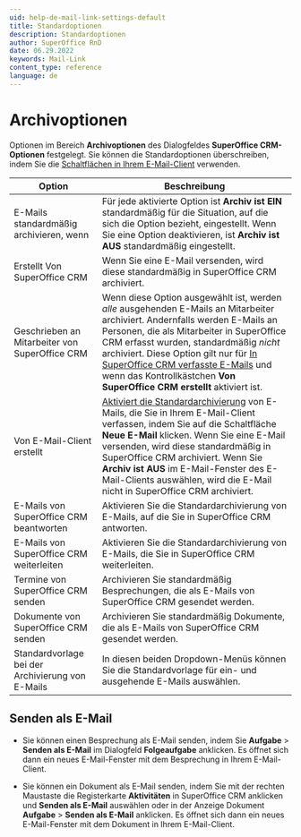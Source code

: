 ```yaml
---
uid: help-de-mail-link-settings-default
title: Standardoptionen
description: Standardoptionen
author: SuperOffice RnD
date: 06.29.2022
keywords: Mail-Link
content_type: reference
language: de
---
```


# Archivoptionen

Optionen im Bereich **Archivoptionen** des Dialogfeldes **SuperOffice CRM-Optionen** festgelegt. Sie können die Standardoptionen überschreiben, indem Sie die [Schaltflächen in Ihrem E-Mail-Client][2] verwenden.

| Option | Beschreibung |
|---|---|
| E-Mails standardmäßig archivieren, wenn | Für jede aktivierte Option ist **Archiv ist EIN** standardmäßig für die Situation, auf die sich die Option bezieht, eingestellt. Wenn Sie eine Option deaktivieren, ist **Archiv ist AUS** standardmäßig eingestellt. |
| Erstellt Von SuperOffice CRM | Wenn Sie eine E-Mail versenden, wird diese standardmäßig in SuperOffice CRM archiviert. |
| Geschrieben an Mitarbeiter von SuperOffice CRM | Wenn diese Option ausgewählt ist, werden *alle* ausgehenden E-Mails an Mitarbeiter archiviert. Andernfalls werden E-Mails an Personen, die als Mitarbeiter in SuperOffice CRM erfasst wurden, standardmäßig *nicht* archiviert. Diese Option gilt nur für [In SuperOffice CRM verfasste E-Mails][4] und wenn das Kontrollkästchen **Von SuperOffice CRM erstellt** aktiviert ist. |
| Von E-Mail-Client erstellt | [Aktiviert die Standardarchivierung][5] von E-Mails, die Sie in Ihrem E-Mail-Client verfassen, indem Sie auf die Schaltfläche **Neue E-Mail** klicken. Wenn Sie eine E-Mail versenden, wird diese standardmäßig in SuperOffice CRM archiviert. Wenn Sie **Archiv ist AUS** im E-Mail-Fenster des E-Mail-Clients auswählen, wird die E-Mail nicht in SuperOffice CRM archiviert. |
| E-Mails von SuperOffice CRM beantworten | Aktivieren Sie die Standardarchivierung von E-Mails, auf die Sie in SuperOffice CRM antworten. |
| E-Mails von SuperOffice CRM weiterleiten | Aktivieren Sie die Standardarchivierung von E-Mails, die Sie in SuperOffice CRM weiterleiten. |
| Termine von SuperOffice CRM senden | Archivieren Sie standardmäßig Besprechungen, die als E-Mails von SuperOffice CRM gesendet werden. |
| Dokumente von SuperOffice CRM senden | Archivieren Sie standardmäßig Dokumente, die als E-Mails von SuperOffice CRM gesendet werden. |
| Standardvorlage bei der Archivierung von E-Mails | In diesen beiden Dropdown-Menüs können Sie die Standardvorlage für ein- und ausgehende E-Mails auswählen. |

## Senden als E-Mail

* Sie können einen Besprechung als E-Mail senden, indem Sie **Aufgabe** > **Senden als E-Mail** im Dialogfeld **Folgeaufgabe** anklicken. Es öffnet sich dann ein neues E-Mail-Fenster mit dem Besprechung in Ihrem E-Mail-Client.

* Sie können ein Dokument als E-Mail senden, indem Sie mit der rechten Maustaste die Registerkarte **Aktivitäten** in SuperOffice CRM anklicken und **Senden als E-Mail** auswählen oder in der Anzeige Dokument **Aufgabe** > **Senden als E-Mail** anklicken. Es öffnet sich dann ein neues E-Mail-Fenster mit dem Dokument in Ihrem E-Mail-Client.

<!-- Referenced links -->
[2]: ../index.md
[4]: ../create-in-superoffice.md
[5]: archive-by-default.md

<!-- Referenced images -->
